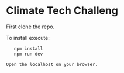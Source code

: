 # Climate Tech Challeng

First clone the repo.

To install execute:

```bash
   npm install
   npm run dev

Open the localhost on your browser.